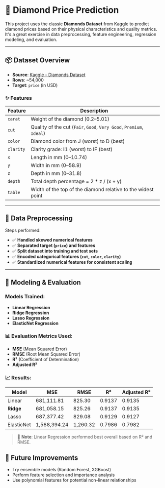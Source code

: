 # 💎 Diamond Price Prediction

This project uses the classic **Diamonds Dataset** from Kaggle to predict diamond prices based on their physical characteristics and quality metrics. It's a great exercise in data preprocessing, feature engineering, regression modeling, and evaluation.

---

## 📦 Dataset Overview

* **Source**: [Kaggle - Diamonds Dataset](https://www.kaggle.com/datasets/shivam2503/diamonds)
* **Rows**: \~54,000
* **Target**: `price` (in USD)

### ✨ Features

| Feature   | Description                                                          |
| --------- | -------------------------------------------------------------------- |
| `carat`   | Weight of the diamond (0.2–5.01)                                     |
| `cut`     | Quality of the cut (`Fair`, `Good`, `Very Good`, `Premium`, `Ideal`) |
| `color`   | Diamond color from J (worst) to D (best)                             |
| `clarity` | Clarity grade: I1 (worst) to IF (best)                               |
| `x`       | Length in mm (0–10.74)                                               |
| `y`       | Width in mm (0–58.9)                                                 |
| `z`       | Depth in mm (0–31.8)                                                 |
| `depth`   | Total depth percentage = 2 \* z / (x + y)                            |
| `table`   | Width of the top of the diamond relative to the widest point         |

---

## 🧹 Data Preprocessing

Steps performed:

* ✅ **Handled skewed numerical features**
* ✅ **Separated target (`price`) and features**
* ✅ **Split dataset into training and test sets**
* ✅ **Encoded categorical features (`cut`, `color`, `clarity`)**
* ✅ **Standardized numerical features for consistent scaling**

---

## 🧠 Modeling & Evaluation

### Models Trained:

* **Linear Regression**
* **Ridge Regression**
* **Lasso Regression**
* **ElasticNet Regression**

### 📊 Evaluation Metrics Used:

* **MSE** (Mean Squared Error)
* **RMSE** (Root Mean Squared Error)
* **R²** (Coefficient of Determination)
* **Adjusted R²**

### 📈 Results:

| Model      | MSE          | RMSE     | R²     | Adjusted R² |
| ---------- | ------------ | -------- | ------ | ----------- |
| Linear     | 681,111.81   | 825.30   | 0.9137 | 0.9135      |
| **Ridge**  | 681,058.15   | 825.26   | 0.9137 | 0.9135      |
| Lasso      | 687,377.42   | 829.08   | 0.9129 | 0.9127      |
| ElasticNet | 1,588,394.24 | 1,260.32 | 0.7986 | 0.7982      |


> 📌 **Note**: Linear Regression performed best overall based on R² and RMSE.


## 🚀 Future Improvements

* Try ensemble models (Random Forest, XGBoost)
* Perform feature selection and importance analysis
* Use polynomial features for potential non-linear relationships

